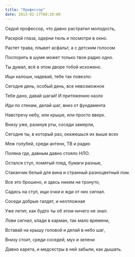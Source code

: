 ```yaml
---
title: "Профессор"
date: 2013-02-17T00:20:00
---
```


Седой профессор, что давно растратил молодость,

Раскрой глаза, одерни тюль и посмотри в окно.

Растет трава, плывет асфальт, а с детским голосом

Поспорить в шуме может только твое радио одно.



Ты думал, всё в этом дворе тобой исхожено.

Ищи калоши, надевай, тебе так повезло:

Сегодня день, особый день, все невозможное

Тебе дано, давай шагай! И притяжению назло



Иди по стенам, делай шаг, вниз от фундамента

Навстречу небу, или крыше, или просто вверх.

Внизу уже, разинув рты, соседи замерли,

Сегодня ты, в который раз, окажешься их выше всех



Меж голубей, среди антенн, ТВ и радио

Поляна где, давным давно стояло НЛО.

Остался стул, помятый плед, бумаги разные,

Стаканчик белый для вина и странный разноцветный лом.



Все это брошено, и здесь никем не тронуто,

Садись на стул, ищи очки и жди от них сигнал.

Соседи добрые галдят, и неотложная

Уже летит, как будто ты об этом ничего не знал.



Лови сигнал, клади в карман, так мало времени,

Вставай на крышу головой и делай в небо шаг,

Внизу стоит, среди соседей, мух и зелени

Давно карета, и медсестры в ней забыли, как дышать.
